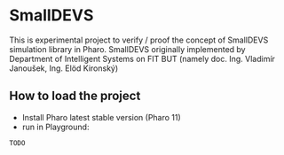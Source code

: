# SmallDEVS
This is experimental project to verify / proof the concept of SmallDEVS simulation library in Pharo. 
SmallDEVS originally implemented by Department of Intelligent Systems on FIT BUT (namely doc. Ing. Vladimír Janoušek, Ing. Elöd Kironský)


## How to load the project
- Install Pharo latest stable version (Pharo 11)
- run in Playground:
```
TODO
```
